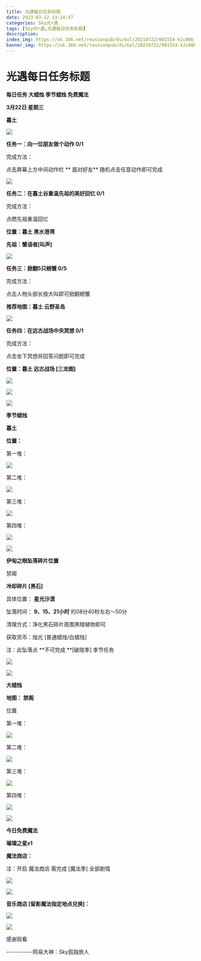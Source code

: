 ```yaml
---
title: 光遇每日任务标题
date: 2023-03-22 13:24:57
categories: Sky光•遇
tags: [Sky光•遇,光遇每日任务标题]
description: 
index_img: https://ok.166.net/reunionpub/ds/kol/20210722/001554-k2u90bj7ay.png?imageView&thumbnail=600x0&type=jpg
banner_img: https://ok.166.net/reunionpub/ds/kol/20210722/001554-k2u90bj7ay.png?imageView&thumbnail=600x0&type=jpg
---
```

# 光遇每日任务标题
**每日任务 大蜡烛 季节蜡烛 免费魔法**

 **3月22日 星期三**

 **暮土**

![](https://img.166.net/reunionpub/ds/kol/20230322/000836-t0zqws49d1.jpg)

 **任务一：向一位朋友做个动作 0/1**

完成方法：

点击屏幕上方中间动作栏 **  面对好友** 随机点击任意动作即可完成

![](https://img.166.net/reunionpub/ds/kol/20230322/000105-y5zo7td4kc.jpg)

 **任务二：在暮土谷重温先祖的美好回忆 0/1**

完成方法：

点燃先祖重温回忆

 **位置：暮土 黑水港湾**

 **先祖：蟹语者[叫声]**

![](https://img.166.net/reunionpub/ds/kol/20230322/000253-itaklc1mnu.jpeg)

 **任务三：掀翻5只螃蟹 0/5**

完成方法：

点击人物头部长按大叫即可掀翻螃蟹

 **推荐地图：暮土 云野圣岛**

![](https://img.166.net/reunionpub/ds/kol/20230322/000319-urbd9fn8qv.jpg)

 **任务四：在远古战场中央冥想 0/1**

完成方法：

点击坐下冥想并回答问题即可完成

 **位置：暮土 远古战场 [三龙图]**

![](https://img.166.net/reunionpub/ds/kol/20230322/000340-rshlo4kywn.jpeg)

![](https://img.166.net/reunionpub/ds/kol/20230322/000349-7zeiuqh2ds.jpg)

![](https://img.166.net/reunionpub/ds/kol/20221018/100256-wzutnocka0.png)

 **季节蜡烛**

 **暮土**

 **位置：**

第一堆：

![](https://img.166.net/reunionpub/ds/kol/20230321/235249-eyqbpclv3n.jpeg)

第二堆：

![](https://img.166.net/reunionpub/ds/kol/20230321/235259-f2l5h7vm3k.jpeg)

第三堆：

![](https://img.166.net/reunionpub/ds/kol/20230321/235307-zi32vj4hke.jpeg)

第四堆：

![](https://img.166.net/reunionpub/ds/kol/20230321/235315-tvz0l5iera.jpeg)

![](https://img.166.net/reunionpub/ds/kol/20221130/005912-5mvshq9nf3.png)

 **伊甸之眼坠落碎片位置**

禁阁

 **冷却碎片 [黑石]**

具体位置： **星光沙漠**

坠落时间： **9、15、21小时** 的08分40秒左右～50分

清理方式：净化黑石碎片周围黑暗植物即可

获取货币：烛光 [普通蜡烛/白蜡烛]

注：此坠落点 **不可完成  **[破晓季] 季节任务

![](https://img.166.net/reunionpub/ds/kol/20230322/001025-bm5crlqnai.jpeg)

![](https://img.166.net/reunionpub/ds/kol/20230313/005012-cdpy0kr1uq.png)

 **大蜡烛**

 **地图： 禁阁**

位置

第一堆：

![](https://img.166.net/reunionpub/ds/kol/20230321/235411-qb3wj0sdtl.jpeg)

第二堆：

![](https://img.166.net/reunionpub/ds/kol/20230321/235418-tzkso68usa.jpeg)

第三堆：

![](https://img.166.net/reunionpub/ds/kol/20230321/235425-cz6n5j0kdr.jpeg)

第四堆：

![](https://img.166.net/reunionpub/ds/kol/20230321/235445-2zadj7yn59.jpeg)

![](https://img.166.net/reunionpub/ds/kol/20221018/100256-wzutnocka0.png)

 **今日免费魔法**

 **璀璨之星x1**

 **魔法商店：**

注：开启 魔法商店 需完成 [魔法季] 全部剧情

![](https://img.166.net/reunionpub/ds/kol/20221018/100559-oibznvdtus.png)

![](https://img.166.net/reunionpub/ds/kol/20230321/235757-fg7nl2to5u.jpeg)

 **音乐商店 [留影魔法指定地点兑换]：**

![](https://img.166.net/reunionpub/ds/kol/20230319/235555-fqg98l3srj.jpeg)

 **![](https://img.166.net/reunionpub/ds/kol/20221018/100256-wzutnocka0.png)**

感谢观看

\-----------网易大神：Sky孤独旅人

